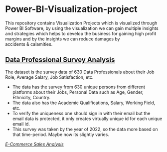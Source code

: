 # Power-BI-Visualization-project
This repository contains Visualization Projects which is visualized through Power BI Software, by using the visualization we can gain multiple insights and strategies which helps to develop the business for gaining high profit margins and by the insights we can reduce damages  by accidents &amp; calamities.

##  [Data Professional Survey Analysis](Data%20Professional%20Survey%20Analysis)
The dataset is the survey data of 630 Data Professionals about their Job Role, Average Salary, Job Satisfaction, etc.
  * The data has the survey from 630 unique persons from different platforms about their Jobs, Personal Data such as Age, Gender, Ethnicity, Country.
  * The data also has the Academic Qualifications, Salary, Working Field, etc.
  * To verify the uniqueness one should sign in with their email but the email data is protected, it only creates virtually unique id for each unique email id.
  * This survey was taken by the year of 2022, so the data more based on that time-period. Maybe now its slightly varies.

_[E-Commerce Sales Analysis](E-Commerce%20Sales%20Analysis)_
